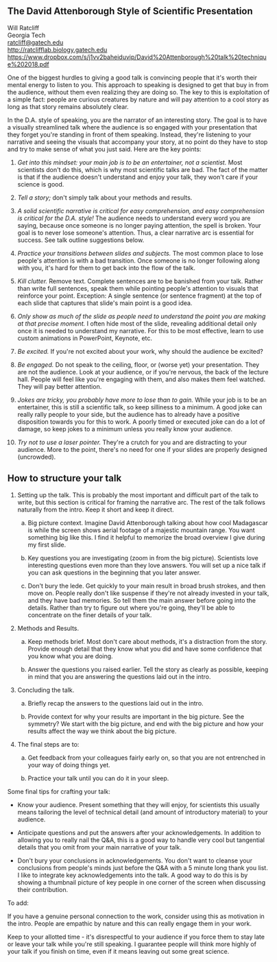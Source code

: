<!DOCTYPE HTML>
<head>
    <meta content="text/html; charset=utf-8" http-equiv="Content-Type">
    <style>
        body {margin:auto auto; width:80ex; max-width:95%;}
        blockquote {border-left: 1ex solid #E0E0E0; margin: 0; padding: 0 3ex;}
        img {display:block; margin:auto auto; max-width:100%;}
        ol li {list-style-type:decimal;}
        ol li ol li {list-style-type:lower-latin;}
        ol li ol li ol li {list-style-type:lower-roman;}
    </style>
</head>
<body>

## The David Attenborough Style of Scientific Presentation

Will Ratcliff<br>
Georgia Tech<br>
ratcliff@gatech.edu<br>
http://ratclifflab.biology.gatech.edu<br>
<https://www.dropbox.com/s/j1vv2baheiduvip/David%20Attenborough%20talk%20technique%202018.pdf>

One of the biggest hurdles to giving a good talk is convincing people that it's worth their mental energy to listen to you. This approach to speaking is designed to get that buy in from the audience, without them even realizing they are doing so. The key to this is exploitation of a simple fact: people are curious creatures by nature and will pay attention to a cool story as long as that story remains absolutely clear.

In the D.A. style of speaking, you are the narrator of an interesting story. The goal is to have a visually streamlined talk where the audience is so engaged with your presentation that they forget you're standing in front of them speaking. Instead, they're listening to your narrative and seeing the visuals that accompany your story, at no point do they have to stop and try to make sense of what you just said. Here are the key points:

1. *Get into this mindset: your main job is to be an entertainer, not a scientist.* Most scientists don't do this, which is why most scientific talks are bad. The fact of the matter is that if the audience doesn't understand and enjoy your talk, they won't care if your science is good. 

2. *Tell a story;* don't simply talk about your methods and results. 

3. *A solid scientific narrative is critical for easy comprehension, and easy comprehension is critical for the D.A. style!* The audience needs to understand every word you are saying, because once someone is no longer paying attention, the spell is broken. Your goal is to never lose someone's attention. Thus, a clear narrative arc is essential for success. See talk outline suggestions below. 

4. *Practice your transitions between slides and subjects.* The most common place to lose people's attention is with a bad transition. Once someone is no longer following along with you, it's hard for them to get back into the flow of the talk. 

5. *Kill clutter.* Remove text. Complete sentences are to be banished from your talk. Rather than write full sentences, speak them while pointing people's attention to visuals that reinforce your point. Exception: A single sentence (or sentence fragment) at the top of each slide that captures that slide's main point is a good idea. 

6. *Only show as much of the slide as people need to understand the point you are making at that precise moment.* I often hide most of the slide, revealing additional detail only once it is needed to understand my narrative. For this to be most effective, learn to use custom animations in PowerPoint, Keynote, etc. 

7. *Be excited.* If you're not excited about your work, why should the audience be excited? 

8. *Be engaged.* Do not speak to the ceiling, floor, or (worse yet) your presentation. They are not the audience. Look at your audience, or if you're nervous, the back of the lecture hall. People will feel like you're engaging with them, and also makes them feel watched. They will pay better attention. 

9. *Jokes are tricky, you probably have more to lose than to gain.* While your job is to be an entertainer, this is still a scientific talk, so keep silliness to a minimum. A good joke can really rally people to your side, but the audience has to already have a positive disposition towards you for this to work. A poorly timed or executed joke can do a lot of damage, so keep jokes to a minimum unless you really know your audience. 

10. *Try not to use a laser pointer.* They're a crutch for you and are distracting to your audience. More to the point, there's no need for one if your slides are properly designed (uncrowded). 

## How to structure your talk

1. Setting up the talk. This is probably the most important and difficult part of the talk to write, but this section is critical for framing the narrative arc. The rest of the talk follows naturally from the intro. Keep it short and keep it direct. 

    1. Big picture context. Imagine David Attenborough talking about how cool Madagascar is while the screen shows aerial footage of a majestic mountain range. You want something big like this. I find it helpful to memorize the broad overview I give during my first slide. 

    2. Key questions you are investigating (zoom in from the big picture). Scientists love interesting questions even more than they love answers. You will set up a nice talk if you can ask questions in the beginning that you later answer. 

    3. Don't bury the lede. Get quickly to your main result in broad brush strokes, and then move on. People really don't like suspense if they're not already invested in your talk, and they have bad memories. So tell them the main answer before going into the details. Rather than try to figure out where you're going, they'll be able to concentrate on the finer details of your talk. 

2. Methods and Results.

    1. Keep methods brief. Most don't care about methods, it's a distraction from the story. Provide enough detail that they know what you did and have some confidence that you know what you are doing. 

    2. Answer the questions you raised earlier. Tell the story as clearly as possible, keeping in mind that you are answering the questions laid out in the intro. 

3. Concluding the talk.

    1. Briefly recap the answers to the questions laid out in the intro. 

    1. Provide context for why your results are important in the big picture. See the symmetry? We start with the big picture, and end with the big picture and how your results affect the way we think about the big picture. 

4. The final steps are to:

    1. Get feedback from your colleagues fairly early on, so that you are not entrenched in your way of doing things yet. 

    2. Practice your talk until you can do it in your sleep. 

Some final tips for crafting your talk: 

* Know your audience. Present something that they will enjoy, for scientists this usually means tailoring the level of technical detail (and amount of introductory material) to your audience. 

* Anticipate questions and put the answers after your acknowledgements. In addition to allowing you to really nail the Q&A, this is a good way to handle very cool but tangential details that you omit from your main narrative of your talk. 

* Don't bury your conclusions in acknowledgements. You don't want to cleanse your conclusions from people's minds just before the Q&A with a 5 minute long thank you list. I like to integrate key acknowledgements into the talk. A good way to do this is by showing a thumbnail picture of key people in one corner of the screen when discussing their contribution. 

To add: 

If you have a genuine personal connection to the work, consider using this as motivation in the intro. People are empathic by nature and this can really engage them in your work. 

Keep to your allotted time - it's disrespectful to your audience if you force them to stay late or leave your talk while you're still speaking. I guarantee people will think more highly of your talk if you finish on time, even if it means leaving out some great science. 

</body>
</html>

